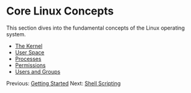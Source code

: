 
# Core Linux Concepts

This section dives into the fundamental concepts of the Linux operating system.

*   [The Kernel](./kernel.md)
*   [User Space](./user-space.md)
*   [Processes](./processes.md)
*   [Permissions](./permissions.md)
*   [Users and Groups](./users-and-groups.md)

Previous: [Getting Started](../02-getting-started/index.md)
Next: [Shell Scripting](../04-shell-scripting/index.md)
